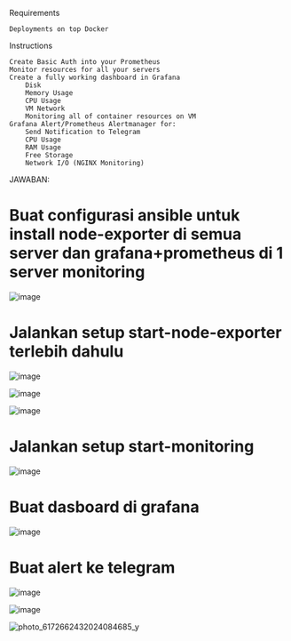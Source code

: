 Requirements

    Deployments on top Docker

Instructions

    Create Basic Auth into your Prometheus
    Monitor resources for all your servers
    Create a fully working dashboard in Grafana
        Disk
        Memory Usage
        CPU Usage
        VM Network
        Monitoring all of container resources on VM
    Grafana Alert/Prometheus Alertmanager for:
        Send Notification to Telegram
        CPU Usage
        RAM Usage
        Free Storage
        Network I/O (NGINX Monitoring)

JAWABAN:

# Buat configurasi ansible untuk install node-exporter di semua server dan grafana+prometheus di 1 server monitoring

![image](https://github.com/user-attachments/assets/a52c708d-79ab-434f-896e-7bd00391d304)

# Jalankan setup start-node-exporter terlebih dahulu

![image](https://github.com/user-attachments/assets/9458ef9c-162e-483a-8f6b-d6973a4e7ac0)

![image](https://github.com/user-attachments/assets/eaef37aa-2801-40ba-9a19-c8fc4d47b3e9)

![image](https://github.com/user-attachments/assets/f51ceac6-97c7-4efe-a083-4aeddbde54ba)

# Jalankan setup start-monitoring

![image](https://github.com/user-attachments/assets/f3de86b2-86d0-4fbf-a4ad-b907ae259477)

# Buat dasboard di grafana

![image](https://github.com/user-attachments/assets/f47a9f23-efa4-4a30-ac1c-9b5662d99768)

# Buat alert ke telegram

![image](https://github.com/user-attachments/assets/b64f9fd1-7ee4-4fad-80fc-d36f32548d7c)

![image](https://github.com/user-attachments/assets/3f2290a9-2642-420d-9b97-eb868410d250)

![photo_6172662432024084685_y](https://github.com/user-attachments/assets/74c409e3-1e39-40df-9b98-182bb2be26b7)


